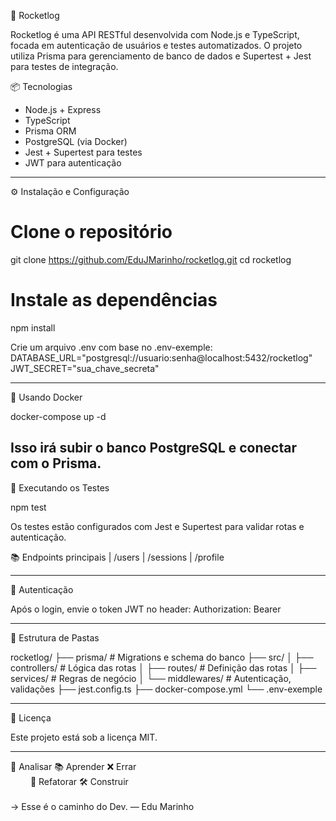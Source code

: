 
🚀 Rocketlog

Rocketlog é uma API RESTful desenvolvida com Node.js e TypeScript, focada em autenticação de usuários e testes automatizados. O projeto utiliza Prisma para gerenciamento de banco de dados e Supertest + Jest para testes de integração.

📦 Tecnologias

- Node.js + Express
- TypeScript
- Prisma ORM
- PostgreSQL (via Docker)
- Jest + Supertest para testes
- JWT para autenticação
------------------------------------
⚙️ Instalação e Configuração

# Clone o repositório
git clone https://github.com/EduJMarinho/rocketlog.git
cd rocketlog

# Instale as dependências
npm install


Crie um arquivo .env com base no .env-exemple:
DATABASE_URL="postgresql://usuario:senha@localhost:5432/rocketlog"
JWT_SECRET="sua_chave_secreta"

------------------------------------

🐳 Usando Docker

docker-compose up -d


Isso irá subir o banco PostgreSQL e conectar com o Prisma.
------------------------------------

🧪 Executando os Testes

npm test


Os testes estão configurados com Jest e Supertest para validar rotas e autenticação.

📚 Endpoints principais
 | /users  | /sessions  | /profile 

------------------------------------

🔐 Autenticação

Após o login, envie o token JWT no header:
Authorization: Bearer <token>

------------------------------------

📁 Estrutura de Pastas

rocketlog/
├── prisma/           # Migrations e schema do banco
├── src/
│   ├── controllers/  # Lógica das rotas
│   ├── routes/       # Definição das rotas
│   ├── services/     # Regras de negócio
│   └── middlewares/  # Autenticação, validações
├── jest.config.ts
├── docker-compose.yml
└── .env-exemple

------------------------------------

📄 Licença

Este projeto está sob a licença MIT.

------------------------------------

🧠 Analisar 📚 Aprender ❌ Errar  
   🔁 Refatorar  🛠️ Construir  
          
→ Esse é o caminho do Dev. — Edu Marinho



